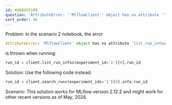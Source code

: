 ```yaml
---
id: 4d08d35199
question: 'AttributeError: ''MlflowClient'' object has no attribute ''list_run_infos'''
sort_order: 46
---
```


Problem: In the scenario 2 notebook, the error 

```python
AttributeError: 'MlflowClient' object has no attribute 'list_run_infos'
```

is thrown when running:

```python
run_id = client.list_run_infos(experiment_id='1')[0].run_id
```

Solution: Use the following code instead:

```python
run_id = client.search_runs(experiment_ids='1')[0].info.run_id
```

Scenario: This solution works for MLflow version 2.12.2 and might work for other recent versions as of May, 2024.